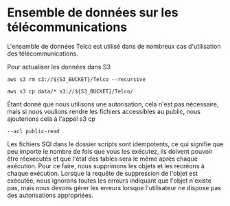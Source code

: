 Ensemble de données sur les télécommunications
==============================================

L'ensemble de données Telco est utilisé dans de nombreux cas d'utilisation des télécommunications.

Pour actualiser les données dans S3

    aws s3 rm s3://${S3_BUCKET}/Telco --recursive   

    aws s3 cp data/* s3://${S3_BUCKET}/Telco/ 

Étant donné que nous utilisons une autorisation, cela n'est pas nécessaire, mais si nous voulions rendre les fichiers accessibles au public, nous ajouterions cela à l'appel s3 cp

    --acl public-read    

Les fichiers SQl dans le dossier scripts sont idempotents, ce qui signifie que peu importe le nombre de fois que vous les exécutez, ils doivent pouvoir être réexécutés et que l'état des tables sera le même après chaque exécution. Pour ce faire, nous supprimons les objets et les recréons à chaque exécution. Lorsque la requête de suppression de l'objet est exécutée, nous ignorons toutes les erreurs indiquant que l'objet n'existe pas, mais nous devons gérer les erreurs lorsque l'utilisateur ne dispose pas des autorisations appropriées.
